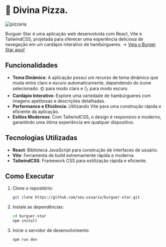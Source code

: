 # 🍕 Divina Pizza.


![pizzaria](https://github.com/user-attachments/assets/c13aea23-ad69-474f-8d2a-aaf9d07c8dba)


Burguer Star é uma aplicação web desenvolvida com React, Vite e TailwindCSS, projetada para oferecer uma experiência deliciosa de navegação em um cardápio interativo de hambúrgueres. -> [Veja o Burger Star aqui!](https://burguer-star.vercel.app/)

## Funcionalidades

- **Tema Dinâmico**: A aplicação possui um recurso de tema dinâmico que muda entre claro e escuro automaticamente, dependendo do ícone selecionado: 🌞 para modo claro e 🌜 para modo escuro.
- **Cardápio Interativo**: Explore uma variedade de hambúrgueres com imagens apetitosas e descrições detalhadas.
- **Performance e Eficiência**: Utilizando Vite para uma construção rápida e eficiente da aplicação.
- **Estilos Modernos**: Com TailwindCSS, o design é responsivo e moderno, garantindo uma ótima experiência em qualquer dispositivo.

## Tecnologias Utilizadas

- **React**: Biblioteca JavaScript para construção de interfaces de usuário.
- **Vite**: Ferramenta de build extremamente rápida e moderna.
- **TailwindCSS**: Framework CSS para estilização rápida e eficiente.

## Como Executar

1. Clone o repositório:
   ```bash
   git clone https://github.com/seu-usuario/burguer-star.git

2. Instale as dependências:
   ```bash
   cd burguer-star
   npm install
3. Inicie o servidor de desenvolvimento:
   ```bash
   npm run dev

